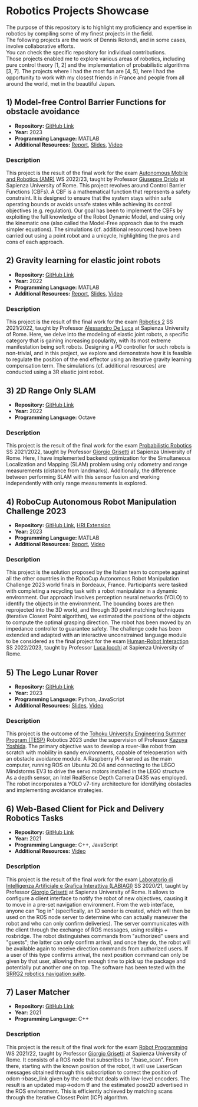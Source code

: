 # Robotics Projects Showcase
The purpose of this repository is to highlight my proficiency and expertise in robotics by compiling some of my finest projects in the field. \
The following projects are the work of Dennis Rotondi, and in some cases, involve collaborative efforts. \
You can check the specific repository for individual contributions. \
Those projects enabled me to explore various areas of robotics, including pure control theory [1, 2] and the implementation of probabilistic algorithms [3, 7]. The projects where I had the most fun are [4, 5], here I had the opportunity to work with my closest friends in France and people from all around the world, met in the beautiful Japan.

## 1) Model-free Control Barrier Functions for obstacle avoidance

- **Repository:** [GitHub Link](https://github.com/DennisRotondi/AMR22_FP8_Model_free_CBF)
- **Year:** 2023
- **Programming Language:** MATLAB
- **Additional Resources:** [Report](https://github.com/DennisRotondi/AMR22_FP8_Model_free_CBF/blob/master/report.pdf), [Slides](https://docs.google.com/presentation/d/1cNUM1Hq5WOP4jOX6p8fWa-TL-2o4LwJ9hxVOweNTL3Q/edit?usp=sharing), [Video](https://drive.google.com/drive/folders/1BrxUTx0JuhWMO_hbAV8zvJXK9wSYaCpP?usp=sharing)

### Description

This project is the result of the final work for the exam [Autonomous Mobile and Robotics (AMR)](https://www.diag.uniroma1.it/oriolo/amr/) WS 2022/23, taught by Professor [Giuseppe Oriolo](https://www.diag.uniroma1.it/oriolo/) at Sapienza University of Rome. 
This project revolves around Control Barrier Functions (CBFs). A CBF is a mathematical function that represents a safety constraint. It is designed to ensure that the system stays within safe operating bounds or avoids unsafe states while achieving its control objectives (e.g. regulation). Our goal has been to implement the CBFs by exploiting the full knowledge of the Robot Dynamic Model, and using only the kinematic one (also called the Model-Free approach due to the much simpler equations). The simulations (cf. additional resources) have been carried out using a point robot and a unicycle, highlighting the pros and cons of each approach.

## 2) Gravity learning for elastic joint robots

- **Repository:** [GitHub Link](https://github.com/DennisRotondi/robotics2_project)
- **Year:** 2022
- **Programming Language:** MATLAB
- **Additional Resources:** [Report](https://github.com/DennisRotondi/robotics2_project/blob/master/Report_Rotondi_Scaparro.pdf), [Slides](https://docs.google.com/presentation/d/165GUNOE-dIQUmgw-vLpszNcTZbrL-P3V7CobsmjXhgE/edit?usp=sharing), [Video](https://drive.google.com/drive/folders/1DCEF3msvgXbq4hISgg4q9fJZa7GfT--3?usp=sharing)

### Description

This project is the result of the final work for the exam [Robotics 2](https://www.diag.uniroma1.it/deluca/rob2_en.php) SS 2021/2022, taught by Professor [Alessandro De Luca](https://www.diag.uniroma1.it/deluca/) at Sapienza University of Rome. 
Here, we delve into the modeling of elastic joint robots, a specific category that is gaining increasing popularity, with its most extreme manifestation being soft robots. Designing a PD controller for such robots is non-trivial, and in this project, we explore and demonstrate how it is feasible to regulate the position of the end effector using an iterative gravity learning compensation term. The simulations (cf. additional resources) are conducted using a 3R elastic joint robot.

## 3) 2D Range Only SLAM

- **Repository:** [GitHub Link](https://github.com/DennisRotondi/probabilistic_robotics_project)
- **Year:** 2022
- **Programming Language:** Octave

### Description

This project is the result of the final work for the exam [Probabilistic Robotics](https://sites.google.com/diag.uniroma1.it/probabilistic-robotics-2021-22/home) SS 2021/2022, taught by Professor [Giorgio Grisetti](https://sites.google.com/dis.uniroma1.it/grisetti/home) at Sapienza University of Rome. Here, I have implemented backend optimization for the Simultaneous Localization and Mapping (SLAM) problem using only odometry and range measurements (distance from landmarks). Additionally, the difference between performing SLAM with this sensor fusion and working independently with only range measurements is explored.

## 4) RoboCup Autonomous Robot Manipulation Challenge 2023

- **Repository:** [GitHub Link](https://github.com/DennisRotondi/arm_2023), [HRI Extension](https://github.com/DennisRotondi/eai_hri_project)
- **Year:** 2023
- **Programming Language:** MATLAB
- **Additional Resources:** [Report](https://github.com/DennisRotondi/eai_hri_project/blob/master/report.pdf), [Video](https://drive.google.com/file/d/1aAxM02qK1T6J0tL3uSaWgUbBY04pCLik/view)

### Description

This project is the solution proposed by the Italian team to compete against all the other countries in the RoboCup Autonomous Robot Manipulation Challenge 2023 world finals in Bordeaux, France. Participants were tasked with completing a recycling task with a robot manipulator in a dynamic environment. Our approach involves perception neural networks (YOLO) to identify the objects in the environment. The bounding boxes are then reprojected into the 3D world, and through 3D point matching techniques (iterative Closest Point algorithm), we estimated the positions of the objects to compute the optimal grasping direction. The robot has been moved by an impedance controller to guarantee safety. The challenge code has been extended and adapted with an interactive unconstrained language module to be considered as the final project for the exam [Human-Robot Interaction](https://sites.google.com/a/dis.uniroma1.it/human-robot-interaction/) SS 2022/2023, taught by Professor [Luca Iocchi](https://sites.google.com/a/dis.uniroma1.it/iocchi/home) at Sapienza University of Rome.

## 5) The Lego Lunar Rover

- **Repository:** [GitHub Link](https://github.com/DennisRotondi/TESP-2023-SRL)
- **Year:** 2023
- **Programming Language:** Python, JavaScript
- **Additional Resources:** [Slides](https://docs.google.com/presentation/d/1brLksOLnWhpN5oyCPqFwvuAbko7c9YVF80kQ7MEr1qA/edit?usp=sharing), [Video](https://drive.google.com/file/d/1Q4VsljjR6gzpzra17ERn7jukDuctEdYL/view?usp=sharing)

### Description

This project is the outcome of the [Tohoku University Engineering Summer Program (TESP)](http://www.astro.mech.tohoku.ac.jp/TESP/) Robotics 2023 under the supervision of Professor [Kazuya Yoshida](https://www.eng.tohoku.ac.jp/driving_force/english/vol1-1.html). The primary objective was to develop a rover-like robot from scratch with mobility in sandy environments, capable of teleoperation with an obstacle avoidance module. 
A Raspberry Pi 4 served as the main computer, running ROS on Ubuntu 20.04 and connecting to the LEGO Mindstorms EV3 to drive the servo motors installed in the LEGO structure
As a depth sensor, an Intel RealSense Depth Camera D435 was employed. The robot incorporates a YOLO v7-tiny architecture for identifying obstacles and implementing avoidance strategies.

## 6) Web-Based Client for Pick and Delivery Robotics Tasks

- **Repository:** [GitHub Link](https://github.com/DennisRotondi/progetto_labiagi)
- **Year:** 2021
- **Programming Language:** C++, JavaScript
- **Additional Resources:** [Video](https://www.youtube.com/watch?v=a57-CVdI46s)

### Description

This project is the result of the final work for the exam [	
Laboratorio di Intelligenza Artificiale e Grafica Interattiva (LABIAGI)](https://sites.google.com/diag.uniroma1.it/labiagi-2020-21/home) SS 2020/21, taught by Professor [Giorgio Grisetti](https://sites.google.com/dis.uniroma1.it/grisetti/home) at Sapienza University of Rome.
It allows to configure a client interface to notify the robot of new objectives, causing it to move in a pre-set navigation environment. From the web interface, anyone can "log in" (specifically, an ID sender is created, which will then be used on the ROS node server to determine who can actually maneuver the robot and who can only confirm deliveries). The server communicates with the client through the exchange of ROS messages, using roslibjs + rosbridge. The robot distinguishes commands from "authorized" users and "guests"; the latter can only confirm arrival, and once they do, the robot will be available again to receive direction commands from authorized users. If a user of this type confirms arrival, the next position command can only be given by that user, allowing them enough time to pick up the package and potentially put another one on top. The software has been tested with the [SRRG2 robotics navigation suite](https://gitlab.com/grisetti/labiagi_2020_21/-/tree/master/workspaces/srrg2_labiagi/src?ref_type=heads).

## 7) Laser Matcher

- **Repository:** [GitHub Link](https://github.com/DennisRotondi/rp_project)
- **Year:** 2021
- **Programming Language:** C++

### Description

This project is the result of the final work for the exam [Robot Programming](https://sites.google.com/diag.uniroma1.it/robot-programming-2023-24/home) WS 2021/22, taught by Professor [Giorgio Grisetti](https://sites.google.com/dis.uniroma1.it/grisetti/home) at Sapienza University of Rome.
It consists of a ROS node that subscribes to "/base_scan". From there, starting with the known position of the robot, it will use LaserScan messages obtained through this subscription to correct the position of odom->base_link given by the node that deals with low-level encoders. The result is an updated map->odom tf and the estimated pose2D advertised in the ROS environment. This is efficiently achieved by matching scans through the Iterative Closest Point (ICP) algorithm.





